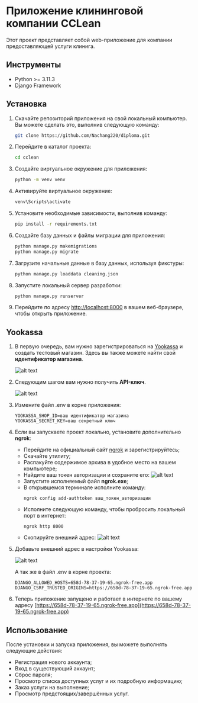 # Приложение клининговой компании ССLean

Этот проект представляет собой web-приложение для компании предоставляющей услуги клинига.

## Инструменты

- Python >= 3.11.3
- Django Framework

## Установка

1. Скачайте репозиторий приложения на свой локальный компьютер. Вы можете сделать это, выполнив следующую команду:

   ```bash
   git clone https://github.com/Nachang220/diploma.git
   ```

2. Перейдите в каталог проекта:

   ```bash
   cd cclean
   ```

3. Создайте виртуальное окружение для приложения:

   ```bash
   python -m venv venv
   ```

4. Активируйте виртуальное окружение:

   ```bash
   venv\Scripts\activate
   ```

5. Установите необходимые зависимости, выполнив команду:

   ```bash
   pip install -r requirements.txt
   ```

6. Создайте базу данных и файлы миграции для приложения:

   ```bash
   python manage.py makemigrations
   python manage.py migrate
   ```

7. Загрузите начальные данные в базу данных, используя фикстуры:

   ```bash
   python manage.py loaddata cleaning.json
   ```

8. Запустите локальный сервер разработки:

   ```bash
   python manage.py runserver
   ```

9. Перейдите по адресу [http://localhost:8000](http://localhost:8000) в вашем веб-браузере, чтобы открыть приложение.

## Yookassa

1. В первую очередь, вам нужно зарегистрироваться
   на [Yookassa](https://yookassa.ru/yooid/signup/step/phone?origin=Checkout&returnUrl=https%3A%2F%2Fyookassa.ru%2Fjoinups%3FcreateTestShop%3Dtrue)
   и создать тестовый магазин. Здесь вы также можете найти свой **идентификатор магазина**.

   ![alt text](https://i.ibb.co/HT4czhY/2023-05-28-163540044.png)

2. Следующим шагом вам нужно получить **API-ключ**.

   ![alt text](https://i.ibb.co/nk3V39Q/2023-05-28-161735527.png)

3. Измените файл .env в корне приложения:
   ```dotenv
   YOOKASSA_SHOP_ID=ваш идентификатор магазина
   YOOKASSA_SECRET_KEY=ваш секретный ключ
   ```

4. Если вы запускаете проект локально, установите дополнительно **ngrok**:
    - Перейдите на официальный сайт [ngrok](https://ngrok.com) и зарегистрируйтесь;
    - Скачайте утилиту;
    - Распакуйте содержимое архива в удобное место на вашем компьютере;
    - Найдите ваш токен авторизации и сохраните его:
      ![alt text](https://i.ibb.co/9rP9PBK/2023-05-28-170251121.png)
    - Запустите исполняемый файл **ngrok.exe**;
    - В открывшемся терминале исполните команду:
      ```shell
      ngrok config add-authtoken ваш_токен_авторизации
      ```
    - Исполните следующую команду, чтобы пробросить локальный порт в интернет:
      ```shell
      ngrok http 8000
      ```
    - Скопируйте внешний адрес:
      ![alt text](https://i.ibb.co/yqDF9YV/terminal.png)

5. Добавьте внешний адрес в настройки Yookassa:

   ![alt text](https://i.ibb.co/TKSfDDN/2023-05-28-173010099.png)

   А так же в файл .env в корне проекта:
   ```dotenv
   DJANGO_ALLOWED_HOSTS=658d-78-37-19-65.ngrok-free.app
   DJANGO_CSRF_TRUSTED_ORIGINS=https://658d-78-37-19-65.ngrok-free.app
   ```
6. Теперь приложение запущено и работает в интернете по вашему
   адресу [https://658d-78-37-19-65.ngrok-free.app](https://658d-78-37-19-65.ngrok-free.app)

## Использование

После установки и запуска приложения, вы можете выполнять следующие действия:

- Регистрация нового аккаунта;
- Вход в существующий аккаунт;
- Сброс пароля;
- Просмотр списка доступных услуг и их подробную информацию;
- Заказ услуги на выполнение;
- Просмотр предстоящих/завершённых услуг.
